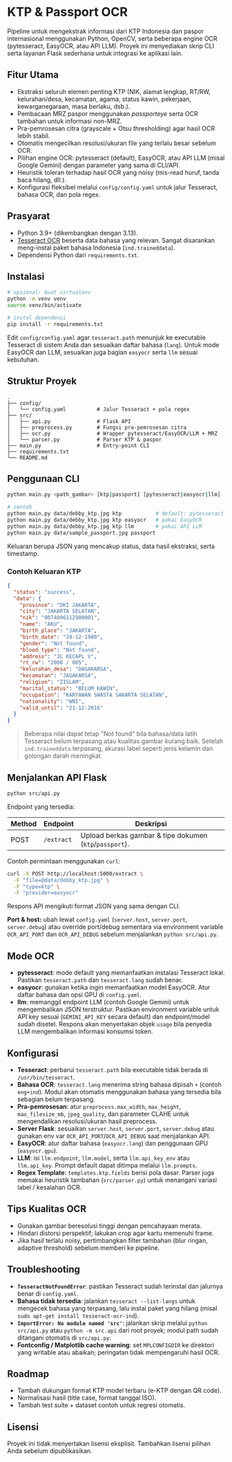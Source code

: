 # KTP & Passport OCR

Pipeline untuk mengekstrak informasi dari KTP Indonesia dan paspor internasional menggunakan Python, OpenCV, serta beberapa engine OCR (pytesseract, EasyOCR, atau API LLM). Proyek ini menyediakan skrip CLI serta layanan Flask sederhana untuk integrasi ke aplikasi lain.

## Fitur Utama
- Ekstraksi seluruh elemen penting KTP (NIK, alamat lengkap, RT/RW, kelurahan/desa, kecamatan, agama, status kawin, pekerjaan, kewarganegaraan, masa berlaku, dsb.).
- Pembacaan MRZ paspor menggunakan *passporteye* serta OCR tambahan untuk informasi non-MRZ.
- Pra-pemrosesan citra (grayscale + Otsu thresholding) agar hasil OCR lebih stabil.
- Otomatis mengecilkan resolusi/ukuran file yang terlalu besar sebelum OCR.
- Pilihan engine OCR: pytesseract (default), EasyOCR, atau API LLM (misal Google Gemini) dengan parameter yang sama di CLI/API.
- Heuristik toleran terhadap hasil OCR yang noisy (mis-read huruf, tanda baca hilang, dll.).
- Konfigurasi fleksibel melalui `config/config.yaml` untuk jalur Tesseract, bahasa OCR, dan pola regex.

## Prasyarat
- Python 3.9+ (dikembangkan dengan 3.13).
- [Tesseract OCR](https://github.com/tesseract-ocr/tesseract) beserta data bahasa yang relevan. Sangat disarankan meng-instal paket bahasa Indonesia (`ind.traineddata`).
- Dependensi Python dari `requirements.txt`.

## Instalasi
```bash
# opsional: buat virtualenv
python -m venv venv
source venv/bin/activate

# instal dependensi
pip install -r requirements.txt
```

Edit `config/config.yaml` agar `tesseract.path` menunjuk ke executable Tesseract di sistem Anda dan sesuaikan daftar bahasa (`lang`). Untuk mode EasyOCR dan LLM, sesuaikan juga bagian `easyocr` serta `llm` sesuai kebutuhan.

## Struktur Proyek
```
.
├── config/
│   └── config.yaml          # Jalur Tesseract + pola regex
├── src/
│   ├── api.py               # Flask API
│   ├── preprocess.py        # Fungsi pra-pemrosesan citra
│   ├── ocr.py               # Wrapper pytesseract/EasyOCR/LLM + MRZ
│   └── parser.py            # Parser KTP & paspor
├── main.py                  # Entry-point CLI
├── requirements.txt
└── README.md
```

## Penggunaan CLI
```bash
python main.py <path_gambar> [ktp|passport] [pytesseract|easyocr|llm]

# contoh
python main.py data/debby_ktp.jpg ktp           # default: pytesseract
python main.py data/debby_ktp.jpg ktp easyocr   # pakai EasyOCR
python main.py data/debby_ktp.jpg ktp llm       # pakai API LLM
python main.py data/sample_passport.jpg passport
```

Keluaran berupa JSON yang mencakup status, data hasil ekstraksi, serta timestamp.

### Contoh Keluaran KTP
```json
{
  "status": "success",
  "data": {
    "province": "DKI JAKARTA",
    "city": "JAKARTA SELATAN",
    "nik": "0074096112900001",
    "name": "AKU",
    "birth_place": "JAKARTA",
    "birth_date": "24-12-1980",
    "gender": "Not found",
    "blood_type": "Not found",
    "address": "JL KECAPL V",
    "rt_rw": "2008 / 005",
    "kelurahan_desa": "DAGAKARSA",
    "kecamatan": "JAGAKARSA",
    "religion": "ZISLAM",
    "marital_status": "BELUM KAWIN",
    "occupation": "KARYAWAN SWASTA SAKARTA SELATAN",
    "nationality": "WNI",
    "valid_until": "21-12-2016"
  }
}
```
> Beberapa nilai dapat tetap "Not found" bila bahasa/data latih Tesseract belum terpasang atau kualitas gambar kurang baik. Setelah `ind.traineddata` terpasang, akurasi label seperti jenis kelamin dan golongan darah meningkat.

## Menjalankan API Flask
```bash
python src/api.py
```

Endpoint yang tersedia:

| Method | Endpoint   | Deskripsi                                        |
|--------|------------|---------------------------------------------------|
| POST   | `/extract` | Upload berkas gambar & tipe dokumen (`ktp`/`passport`). |

Contoh permintaan menggunakan `curl`:
```bash
curl -X POST http://localhost:5000/extract \
  -F "file=@data/debby_ktp.jpg" \
  -F "type=ktp" \
  -F "provider=easyocr"
```

Respons API mengikuti format JSON yang sama dengan CLI.

**Port & host:** ubah lewat `config.yaml` (`server.host`, `server.port`, `server.debug`) atau override port/debug sementara via environment variable `OCR_API_PORT` dan `OCR_API_DEBUG` sebelum menjalankan `python src/api.py`.

## Mode OCR
- **pytesseract**: mode default yang memanfaatkan instalasi Tesseract lokal. Pastikan `tesseract.path` dan `tesseract.lang` sudah benar.
- **easyocr**: gunakan ketika ingin memanfaatkan model EasyOCR. Atur daftar bahasa dan opsi GPU di `config.yaml`.
- **llm**: memanggil endpoint LLM (contoh Google Gemini) untuk mengembalikan JSON terstruktur. Pastikan environment variable untuk API key sesuai (`GEMINI_API_KEY` secara default) dan endpoint/model sudah disetel.
  Respons akan menyertakan objek `usage` bila penyedia LLM mengembalikan informasi konsumsi token.

## Konfigurasi
- **Tesseract**: perbarui `tesseract.path` bila executable tidak berada di `/usr/bin/tesseract`.
- **Bahasa OCR**: `tesseract.lang` menerima string bahasa dipisah `+` (contoh `eng+ind`). Modul akan otomatis menggunakan bahasa yang tersedia bila sebagian belum terpasang.
- **Pra-pemrosesan**: atur `preprocess.max_width`, `max_height`, `max_filesize_mb`, `jpeg_quality`, dan parameter CLAHE untuk mengendalikan resolusi/ukuran hasil preprocess.
- **Server Flask**: sesuaikan `server.host`, `server.port`, `server.debug` atau gunakan env var `OCR_API_PORT`/`OCR_API_DEBUG` saat menjalankan API.
- **EasyOCR**: atur daftar bahasa (`easyocr.lang`) dan penggunaan GPU (`easyocr.gpu`).
- **LLM**: isi `llm.endpoint`, `llm.model`, serta `llm.api_key_env` atau `llm.api_key`. Prompt default dapat ditimpa melalui `llm.prompts`.
- **Regex Template**: `templates.ktp.fields` berisi pola dasar. Parser juga memakai heuristik tambahan (`src/parser.py`) untuk menangani variasi label / kesalahan OCR.

## Tips Kualitas OCR
- Gunakan gambar beresolusi tinggi dengan pencahayaan merata.
- Hindari distorsi perspektif; lakukan crop agar kartu memenuhi frame.
- Jika hasil terlalu noisy, pertimbangkan filter tambahan (blur ringan, adaptive threshold) sebelum memberi ke pipeline.

## Troubleshooting
- **`TesseractNotFoundError`**: pastikan Tesseract sudah terinstal dan jalurnya benar di `config.yaml`.
- **Bahasa tidak tersedia**: jalankan `tesseract --list-langs` untuk mengecek bahasa yang terpasang, lalu instal paket yang hilang (misal `sudo apt-get install tesseract-ocr-ind`).
- **`ImportError: No module named 'src'`**: jalankan skrip melalui `python src/api.py` atau `python -m src.api` dari root proyek; modul path sudah ditangani otomatis di `src/api.py`.
- **Fontconfig / Matplotlib cache warning**: set `MPLCONFIGDIR` ke direktori yang writable atau abaikan; peringatan tidak mempengaruhi hasil OCR.

## Roadmap
- Tambah dukungan format KTP model terbaru (e-KTP dengan QR code).
- Normalisasi hasil (title case, format tanggal ISO).
- Tambah test suite + dataset contoh untuk regresi otomatis.

## Lisensi
Proyek ini tidak menyertakan lisensi eksplisit. Tambahkan lisensi pilihan Anda sebelum dipublikasikan.

